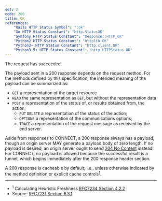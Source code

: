 ```yaml
---
set: 2
code: 200
title: OK
references:
    "Rails HTTP Status Symbol": ":ok"
    "Go HTTP Status Constant": "http.StatusOK"
    "Symfony HTTP Status Constant": "Response::HTTP_OK"
    "Python2 HTTP Status Constant": "httplib.OK"
    "Python3+ HTTP Status Constant": "http.client.OK"
    "Python3.5+ HTTP Status Constant": "http.HTTPStatus.OK"
---
```


The request has succeeded.

The payload sent in a 200 response depends on the request method. For
the methods defined by this specification, the intended meaning of the
payload can be summarized as:

* `GET` a representation of the target resource
* `HEAD` the same representation as `GET`, but without the
  representation data
* `POST` a representation of the status of, or results obtained from,
  the action;
  * `PUT` `DELETE` a representation of the status of the action;
  * `OPTIONS` a representation of the communications options;
  * `TRACE` a representation of the request message as received by the
  end server.

Aside from responses to CONNECT, a 200 response always has a payload,
though an origin server MAY generate a payload body of zero length. If
no payload is desired, an origin server ought to send
[204 No Content](/204) instead. For CONNECT, no payload is allowed
because the successful result is a tunnel, which begins immediately
after the 200 response header section.

A 200 response is cacheable by default; i.e., unless otherwise indicated
by the method definition or explicit cache
controls<sup>[1](#ref-1)</sup>.

---

* <span id="ref-1"><sup>1</sup> Calculating Heuristic Freshness
[RFC7234 Section 4.2.2][2]</span>
* Source: [RFC7231 Section 6.3.1][1]

[1]: <http://tools.ietf.org/html/rfc7231#section-6.3.1>
[2]: <http://tools.ietf.org/html/rfc7234#section-4.2.2>
